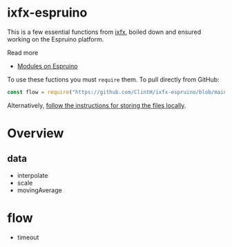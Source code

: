 # ixfx-espruino

This is a few essential functions from [ixfx](https://clinth.github.io/ixfx-docs/), boiled down and ensured working on the Espruino platform.

Read more
* [Modules on Espruino](https://www.espruino.com/Modules)

To use these fuctions you must `require` them. To pull directly from GitHub:

```js
const flow = require("https://github.com/ClintH/ixfx-espruino/blob/main/flow.js");
```

Alternatively, [follow the instructions for storing the files locally](https://www.espruino.com/Modules).

# Overview

## data

* interpolate
* scale
* movingAverage

# flow

* timeout
